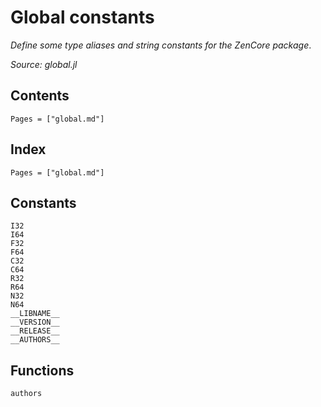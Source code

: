 # Global constants

*Define some type aliases and string constants for the ZenCore package*.

*Source: global.jl*


## Contents

```@contents
Pages = ["global.md"]
```

## Index

```@index
Pages = ["global.md"]
```

## Constants

```@docs
I32
I64
F32
F64
C32
C64
R32
R64
N32
N64
__LIBNAME__
__VERSION__
__RELEASE__
__AUTHORS__
```

## Functions

```@docs
authors
```
